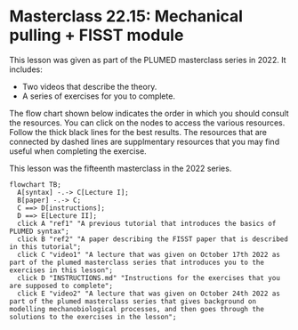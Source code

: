 # Masterclass 22.15: Mechanical pulling + FISST module

This lesson was given as part of the PLUMED masterclass series in 2022.  It includes:

* Two videos that describe the theory. 
* A series of exercises for you to complete.

The flow chart shown below indicates the order in which you should consult the resources.  You can click on the nodes to access the various resources.  Follow the thick black lines for the best results.  The resources that are connected by dashed lines are supplmentary resources that you may find useful when completing the exercise.

This lesson was the fifteenth masterclass in the 2022 series.

```mermaid
flowchart TB;
  A[syntax] -.-> C[Lecture I];
  B[paper] -.-> C;
  C ==> D[instructions];
  D ==> E[Lecture II];
  click A "ref1" "A previous tutorial that introduces the basics of PLUMED syntax";
  click B "ref2" "A paper describing the FISST paper that is described in this tutorial";
  click C "video1" "A lecture that was given on October 17th 2022 as part of the plumed masterclass series that introduces you to the exercises in this lesson";
  click D "INSTRUCTIONS.md" "Instructions for the exercises that you are supposed to complete";
  click E "video2" "A lecture that was given on October 24th 2022 as part of the plumed masterclass series that gives background on modelling mechanobiological processes, and then goes through the solutions to the exercises in the lesson";
```
